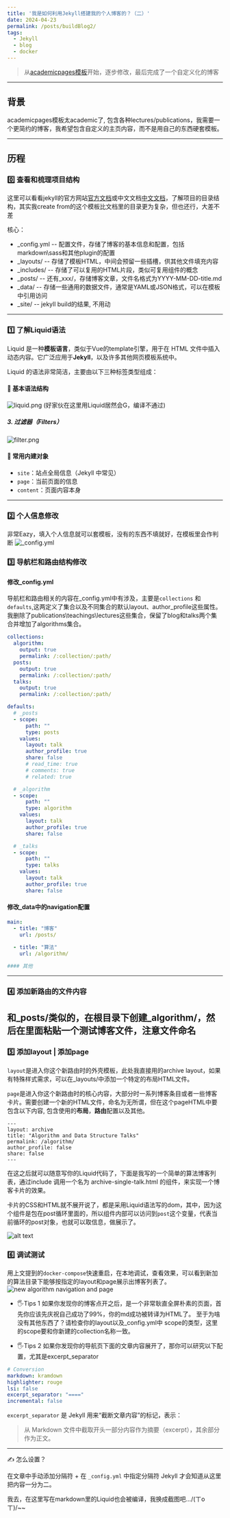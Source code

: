 ```yaml
---
title: '我是如何利用Jekyll搭建我的个人博客的？（二）'
date: 2024-04-23
permalink: /posts/buildBlog2/
tags:
  - Jekyll
  - blog
  - docker
---
```


> 从[academicpages模板](https://github.com/academicpages/academicpages.github.io)开始，逐步修改，最后完成了一个自定义化的博客


----


## 背景
academicpages模板太academic了, 包含各种lectures/publications，我需要一个更简约的博客，我希望包含自定义的主页内容，而不是用自己的东西硬套模板。

---

## 历程

### 0️⃣ 查看和梳理项目结构
这里可以看看jekyll的官方网站[官方文档](https://jekyllrb.com/docs/structure/)或中文文档[中文文档](https://jekyllcn.com/docs/structure/)，了解项目的目录结构，其实我create from的这个模板比文档里的目录更为复杂，但也还行，大差不差

核心：
 - _config.yml -- 配置文件，存储了博客的基本信息和配置，包括markdown\sass和其他plugin的配置
 - _layouts/ -- 存储了模板HTML，中间会预留一些插槽，供其他文件填充内容
 - _includes/ -- 存储了可以复用的HTML片段，类似可复用组件的概念
 - _posts/ -- 还有_xxx/，存储博客文章，文件名格式为YYYY-MM-DD-title.md
 - _data/ -- 存储一些通用的数据文件，通常是YAML或JSON格式，可以在模板中引用访问
 - _site/ -- jekyll build的结果, 不用动

---

### 1️⃣ 了解Liquid语法
Liquid 是一种**模板语言**，类似于Vue的template引擎，用于在 HTML 文件中插入动态内容。它广泛应用于**Jekyll**，以及许多其他网页模板系统中。

Liquid 的语法非常简洁，主要由以下三种标签类型组成：

#### 🧱 基本语法结构

![liquid.png](/images/post-assets/liquid.png)
(好家伙在这里用Liquid居然会G，编译不通过)

##### 3. 过滤器（Filters）
![filter.png](/images/post-assets/i2.png)


#### 🧰 常用内建对象

- `site`：站点全局信息（Jekyll 中常见）
- `page`：当前页面的信息
- `content`：页面内容本身

---




### 2️⃣ 个人信息修改
非常Eazy，填入个人信息就可以套模板，没有的东西不填就好，在模板里会作判断
![_config.yml](/images/post-assets/selfIntro.png)

### 3️⃣ 导航栏和路由结构修改

#### 修改_config.yml
导航栏和路由相关的内容在_config.yml中有涉及，主要是`collections` 和 `defaults`,这两定义了集合以及不同集合的默认layout、author_profile这些属性。
我删除了publications\teachings\lectures这些集合，保留了blog和talks两个集合并增加了algorithms集合。

```yaml
collections:
  algorithm:
    output: true
    permalink: /:collection/:path/
  posts:
    output: true
    permalink: /:collection/:path/
  talks:
    output: true
    permalink: /:collection/:path/

defaults:
  # _posts
  - scope:
      path: ""
      type: posts
    values:
      layout: talk
      author_profile: true
      share: false
      # read_time: true
      # comments: true
      # related: true

  # _algorithm
  - scope:
      path: ""
      type: algorithm
    values:
      layout: talk
      author_profile: true
      share: false

  # _talks
  - scope:
      path: ""
      type: talks
    values:
      layout: talk
      author_profile: true
      share: false
```


#### 修改_data中的navigation配置
```yaml
main:
  - title: "博客"
    url: /posts/
  
  - title: "算法"
    url: /algorithm/

#### 其他
```
---


### 4️⃣ 添加新路由的文件内容
和_posts/类似的，在根目录下创建_algorithm/，然后在里面粘贴一个测试博客文件，注意文件命名
---

### 5️⃣ 添加layout | 添加page

`layout`是进入你这个新路由时的外壳模板，此处我直接用的archive layout，如果有特殊样式需求，可以在_layouts/中添加一个特定的布局HTML文件。

`page`是进入你这个新路由时的核心内容，大部分时一系列博客条目或者一些博客卡片。需要创建一个新的HTML文件，命名为无所谓，但在这个pageHTML中要包含以下内容, 包含使用的**布局**，**路由**配置以及其他。

```Liquid
---
layout: archive
title: "Algorithm and Data Structure Talks"
permalink: /algorithm/
author_profile: false
share: false
---
```

在这之后就可以随意写你的Liquid代码了，下面是我写的一个简单的算法博客列表，通过include 调用一个名为 archive-single-talk.html 的组件，来实现一个博客卡片的效果。

卡片的CSS和HTML就不展开说了，都是采用Liquid语法写的dom，其中，因为这个组件是包在post循环里面的，所以组件内部可以访问到`post`这个变量，代表当前循环的post对象，也就可以取信息，做展示了。

![alt text](/images/post-assets/i1.png)

### 6️⃣ 调试测试
用上文提到的`docker-compose`快速重启，在本地调试，查看效果，可以看到新加的算法目录下能够按指定的layout和page展示出博客列表了。
![new algorithm navigation and page](/images/post-assets/new-algorithm.png)

- 🖐️Tips 1
如果你发现你的博客点开之后，是一个非常耿直全屏朴素的页面，首先你应该先庆祝自己成功了99%，你的md成功被转译为HTML了。
至于为啥没有其他东西了？请检查你的layout以及_config.yml中 scope的类型，这里的scope要和你新建的collection名称一致。



- 🖐️Tips 2
如果你发现你的导航页下面的文章内容展开了，那你可以研究以下配置，尤其是excerpt_separator

```yaml
# Conversion
markdown: kramdown
highlighter: rouge
lsi: false
excerpt_separator: "===="
incremental: false

```


`excerpt_separator` 是 Jekyll 用来“截断文章内容”的标记，表示：

> 从 Markdown 文件中截取开头一部分内容作为摘要（excerpt），其余部分作为正文。

---

✍️ 怎么设置？

在文章中手动添加分隔符 + 在 `_config.yml` 中指定分隔符
Jekyll 才会知道从这里把内容一分为二。


我去，在这里写在markdown里的Liquid也会被编译，我换成截图吧.../(ㄒoㄒ)/~~